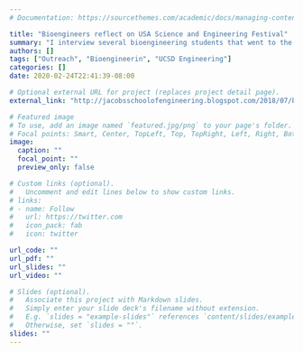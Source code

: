 ```yaml
---
# Documentation: https://sourcethemes.com/academic/docs/managing-content/

title: "Bioengineers reflect on USA Science and Engineering Festival"
summary: "I interview several bioengineering students that went to the USA Science and Engineering Festival."
authors: []
tags: ["Outreach", "Bioengineerin", "UCSD Engineering"]
categories: []
date: 2020-02-24T22:41:39-08:00

# Optional external URL for project (replaces project detail page).
external_link: "http://jacobsschoolofengineering.blogspot.com/2018/07/bioengineers-reflect-on-usa-science-and.html"

# Featured image
# To use, add an image named `featured.jpg/png` to your page's folder.
# Focal points: Smart, Center, TopLeft, Top, TopRight, Left, Right, BottomLeft, Bottom, BottomRight.
image:
  caption: ""
  focal_point: ""
  preview_only: false

# Custom links (optional).
#   Uncomment and edit lines below to show custom links.
# links:
# - name: Follow
#   url: https://twitter.com
#   icon_pack: fab
#   icon: twitter

url_code: ""
url_pdf: ""
url_slides: ""
url_video: ""

# Slides (optional).
#   Associate this project with Markdown slides.
#   Simply enter your slide deck's filename without extension.
#   E.g. `slides = "example-slides"` references `content/slides/example-slides.md`.
#   Otherwise, set `slides = ""`.
slides: ""
---
```

